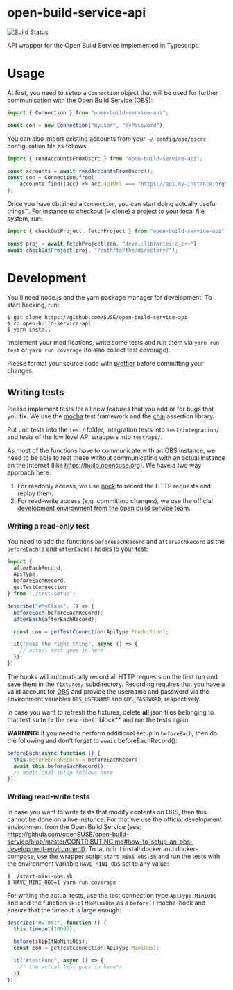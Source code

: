 # open-build-service-api

[![Build Status](https://travis-ci.org/SUSE/open-build-service-api.svg?branch=master)](https://travis-ci.org/SUSE/open-build-service-api)

API wrapper for the Open Build Service implemented in Typescript.


# Usage

At first, you need to setup a `Connection` object that will be used for further
communication with the Open Build Service (OBS):

``` typescript
import { Connection } from "open-build-service-api";

const con = new Connection("myUser", "myPassword");
```

You can also import existing accounts from your `~/.config/osc/oscrc`
configuration file as follows:
``` typescript
import { readAccountsFromOscrc } from "open-build-service-api";

const accounts = await readAccountsFromOscrc();
const con = Connection.from(
    accounts.find((acc) => acc.apiUrl === "https://api.my-instance.org")!
);
```

Once you have obtained a `Connection`, you can start doing actually useful
things™. For instance to checkout (= clone) a project to your local file system,
run:
```typescript
import { checkOutProject, fetchProject } from "open-build-service-api";

const proj = await fetchProject(con, "devel:libraries:c_c++");
await checkOutProject(proj, "/path/to/the/directory/");
```

# Development

You'll need node.js and the yarn package manager for development. To start
hacking, run:
```ShellSession
$ git clone https://github.com/SUSE/open-build-service-api
$ cd open-build-service-api
$ yarn install
```

Implement your modifications, write some tests and run them via `yarn run test`
or `yarn run coverage` (to also collect test coverage).

Please format your source code with [prettier](https://prettier.io/) before
committing your changes.


## Writing tests

Please implement tests for all new features that you add or for bugs that you
fix. We use the [mocha](https://mochajs.org/) test framework and
the [chai](https://www.chaijs.com/) assertion library.

Put unit tests into the `test/` folder, integration tests into
`test/integration/` and tests of the low level API wrappers into `test/api/`.

As most of the functions have to communicate with an OBS instance, we need to
be able to test these without communicating with an actual instance on the
Internet (like https://build.opensuse.org). We have a two way approach here:
1. For readonly access, we use [nock](https://github.com/nock/nock) to record
   the HTTP requests and replay them.
2. For read-write access (e.g. committing changes), we use the official
   [development environment from the open build service
   team](https://github.com/openSUSE/open-build-service/blob/master/CONTRIBUTING.md#how-to-setup-an-obs-development-environment).


### Writing a read-only test

You need to add the functions `beforeEachRecord` and `afterEachRecord` as the
`beforeEach()` and `afterEach()` hooks to your test:
```typescript
import {
  afterEachRecord,
  ApiType,
  beforeEachRecord,
  getTestConnection
} from "./test-setup";

describe("#MyClass", () => {
  beforeEach(beforeEachRecord);
  afterEach(afterEachRecord);

  const con = getTestConnection(ApiType.Production);

  it("does the right thing", async () => {
    // actual test goes in here
  });
})
```

The hooks will automatically record all HTTP requests on the first run and save
them in the `fixtures/` subdirectory. Recording requires that you have a valid
account for [OBS](https://build.opensuse.org) and provide the username and
password via the environment variables `OBS_USERNAME` and `OBS_PASSWORD`,
respectively.

In case you want to refresh the fixtures, delete **all** json files belonging to
that test suite (= the `describe()` block** and run the tests again.

**WARNING:** If you need to perform additional setup in `beforeEach`, then do
the following and don't forget to `await` beforeEachRecord():
```typescript
beforeEach(async function () {
  this.beforeEachRecord = beforeEachRecord;
  await this.beforeEachRecord();
  // additional setup follows here
});
```

### Writing read-write tests

In case you want to write tests that modify contents on OBS, then this cannot be
done on a live instance. For that we use the official development environment
from the Open Build Service (see:
https://github.com/openSUSE/open-build-service/blob/master/CONTRIBUTING.md#how-to-setup-an-obs-development-environment). To
launch it install docker and docker-compose, use the wrapper script
`start-mini-obs.sh` and run the tests with the environment variable
`HAVE_MINI_OBS` set to any value:
```ShellSession
$ ./start-mini-obs.sh
$ HAVE_MINI_OBS=1 yarn run coverage
```

For writing the actual tests, use the test connection type `ApiType.MiniObs` and
add the function `skipIfNoMiniObs` as a `before()` mocha-hook and ensure that
the timeout is large enough:

```typescript
describe("RwTest", function () {
  this.timeout(10000);

  before(skipIfNoMiniObs);
  const con = getTestConnection(ApiType.MiniObs);

  it("#testFunc", async () => {
    /* the actual test goes in here*/
  });
});
```
